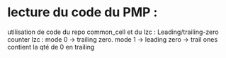 # lecture du code du PMP :
utilisation de code du repo common\_cell et du lzc : Leading/trailing-zero counter
lzc : mode 0 -> trailing zero. mode 1 -> leading zero
-> trail ones contient la qté de 0 en trailing 

